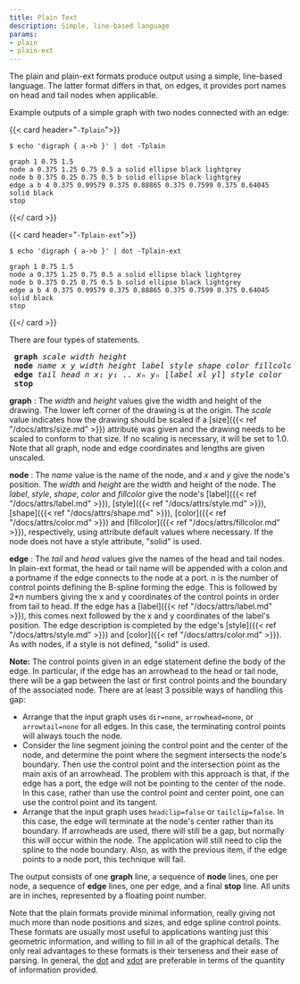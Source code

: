 ```yaml
---
title: Plain Text
description: Simple, line-based language
params:
- plain
- plain-ext
---
```

The plain and plain-ext formats produce output using
a simple, line-based language.
The latter format differs in that, on edges, it provides port names
on head and tail nodes when applicable.

Example outputs of a simple graph with two nodes connected with an edge:

{{< card header="`-Tplain`">}}
```
$ echo 'digraph { a->b }' | dot -Tplain
```
```
graph 1 0.75 1.5
node a 0.375 1.25 0.75 0.5 a solid ellipse black lightgrey
node b 0.375 0.25 0.75 0.5 b solid ellipse black lightgrey
edge a b 4 0.375 0.99579 0.375 0.88865 0.375 0.7599 0.375 0.64045 solid black
stop
```
{{</ card >}}

{{< card header="`-Tplain-ext`">}}
```
$ echo 'digraph { a->b }' | dot -Tplain-ext
```
```
graph 1 0.75 1.5
node a 0.375 1.25 0.75 0.5 a solid ellipse black lightgrey
node b 0.375 0.25 0.75 0.5 b solid ellipse black lightgrey
edge a b 4 0.375 0.99579 0.375 0.88865 0.375 0.7599 0.375 0.64045 solid black
stop
```
{{</ card >}}

There are four types of statements.
<PRE>
 <STRONG>graph</STRONG> <I>scale</I> <I>width</I> <I>height</I>
 <STRONG>node</STRONG> <I>name</I> <I>x</I> <I>y</I> <I>width</I> <I>height</I> <I>label</I> <I>style</I> <I>shape</I> <I>color</I> <I>fillcolor</I>
 <STRONG>edge</STRONG> <I>tail</I> <I>head</I> <I>n</I> <I>x₁</I> <I>y₁</I> .. <I>xₙ</I> <I>yₙ</I> [<I>label</I> <I>xl</I> <I>yl</I>] <I>style</I> <I>color</I>
 <STRONG>stop</STRONG>
</PRE>

**graph**
: The _width_ and _height_ values give the width and height
of the drawing. The lower left corner of the drawing is at the origin.
The _scale_ value indicates how the drawing should be scaled
if a [size]({{< ref "/docs/attrs/size.md" >}}) attribute was given and the drawing
needs to be scaled to conform to that size. If no scaling is necessary,
it will be set to 1.0. Note that all graph, node and edge
coordinates and lengths are given unscaled.

**node**
: The _name_ value is the name of the node, and _x_ and _y_
give the node's position. The _width_ and _height_ are the
width and height of the node.
The _label_,
_style_, _shape_, _color_ and _fillcolor_ give the
node's [label]({{< ref "/docs/attrs/label.md" >}}),
[style]({{< ref "/docs/attrs/style.md" >}}), [shape]({{< ref "/docs/attrs/shape.md" >}}),
[color]({{< ref "/docs/attrs/color.md" >}}) and
[fillcolor]({{< ref "/docs/attrs/fillcolor.md" >}}),
respectively, using attribute default values where necessary. If the
node does not have a style attribute, "solid" is used.

**edge**
: The _tail_ and _head_ values give the names of the head and
  tail nodes. In plain-ext format, the head or tail name will be appended
  with a colon and a portname if the edge connects to the node at a port.
  _n_ is the number of control points defining the
  B-spline forming the edge. This is followed by 2*_n_ numbers giving
  the x and y coordinates of the control points in order from tail to head.
  If the edge has a [label]({{< ref "/docs/attrs/label.md" >}}), this comes next
  followed by the x and y coordinates of the label's position.
  The edge description is completed by the edge's
  [style]({{< ref "/docs/attrs/style.md" >}}) and [color]({{< ref "/docs/attrs/color.md" >}}).
  As with nodes, if a style is not defined, "solid" is used.

  **Note:** The control points given in an edge statement define the
  body of the edge. In particular, if the edge has an arrowhead to the
  head or tail node,
  there will be a gap between the last or first control points and the
  boundary of the associated node. There are at least 3 possible ways
  of handling this gap:

  - Arrange that the input graph uses `dir=none`,
    `arrowhead=none`, or `arrowtail=none` for all edges.
    In this case, the terminating control points will always touch the node.
  - Consider the line segment joining the control point and the center
    of the node, and determine the point where the segment intersects the
    node's boundary. Then use the control point and the intersection point
    as the main axis of an arrowhead. The problem with this approach is
    that, if the edge has a port, the edge will not be pointing to the
    center of the node. In this case, rather than use the control point
    and center point, one can use the control point and its tangent.
  - Arrange that the input graph uses `headclip=false` or
    `tailclip=false`. In this case, the edge will terminate at
    the node's center rather than its boundary. If arrowheads are used,
    there will still be a gap, but normally this will occur within the
    node. The application will still need to clip the spline to the node
    boundary. Also, as with the previous item, if the edge points to
    a node port, this technique will fail.

The output consists of one **graph** line, a sequence of
**node** lines, one per node, a sequence of
**edge** lines, one per edge, and a final **stop**
line. All units are in inches, represented by a floating point number.

Note that the plain formats provide minimal information, really giving not
much more than node positions and sizes, and edge spline control points.
These formats are usually most useful to applications wanting just this
geometric information, and willing to fill in all of the graphical details.
The only real advantages to these formats is their terseness and their
ease of parsing. In general, the [dot](#d:dot) and
[xdot](#d:xdot) are preferable in terms of the quantity of
information provided.
